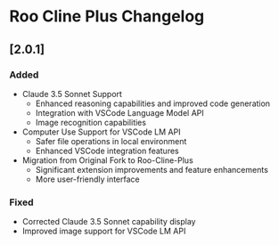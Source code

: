 # Roo Cline Plus Changelog

## [2.0.1]

### Added
- Claude 3.5 Sonnet Support
  - Enhanced reasoning capabilities and improved code generation
  - Integration with VSCode Language Model API
  - Image recognition capabilities
- Computer Use Support for VSCode LM API
  - Safer file operations in local environment
  - Enhanced VSCode integration features
- Migration from Original Fork to Roo-Cline-Plus
  - Significant extension improvements and feature enhancements
  - More user-friendly interface

### Fixed
- Corrected Claude 3.5 Sonnet capability display
- Improved image support for VSCode LM API

